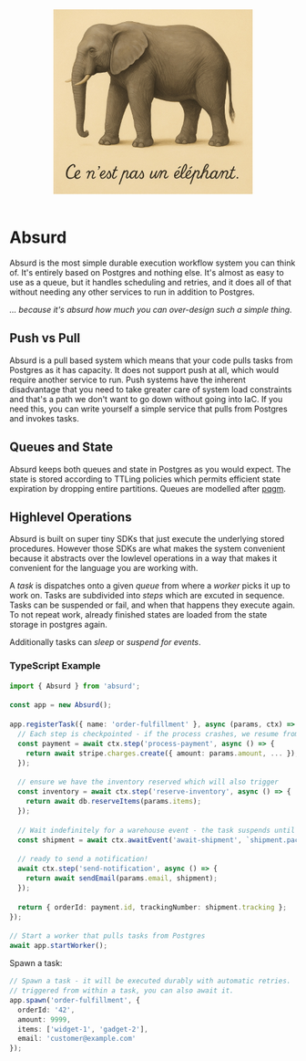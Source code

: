 <div style="text-align: center" align="center">
  <img src="logo.jpg" width="350" alt="Une photo d'un éléphant avec le titre : « Ceci n'est pas un éléphant »">
  <br><br>
</div>

# Absurd

Absurd is the most simple durable execution workflow system you can think of.
It's entirely based on Postgres and nothing else.  It's almost as easy to use as
a queue, but it handles scheduling and retries, and it does all of that without
needing any other services to run in addition to Postgres.

*… because it's absurd how much you can over-design such a simple thing.*

## Push vs Pull

Absurd is a pull based system which means that your code pulls tasks from
Postgres as it has capacity.  It does not support push at all, which would
require another service to run.  Push systems have the inherent disadvantage
that you need to take greater care of system load constraints and that's a path
we don't want to go down without going into IaC.  If you need this, you can
write yourself a simple service that pulls from Postgres and invokes tasks.

## Queues and State

Absurd keeps both queues and state in Postgres as you would expect.  The state
is stored according to TTLing policies which permits efficient state expiration
by dropping entire partitions.  Queues are modelled after
[pqgm](https://github.com/pgmq/pgmq).

## Highlevel Operations

Absurd is built on super tiny SDKs that just execute the underlying
stored procedures.  However those SDKs are what makes the system convenient
because it abstracts over the lowlevel operations in a way that makes it
convenient for the language you are working with.

A *task* is dispatches onto a given *queue* from where a *worker* picks it up
to work on.  Tasks are subdivided into *steps* which are excuted in sequence.
Tasks can be suspended or fail, and when that happens they execute again.
To not repeat work, already finished states are loaded from the state storage
in postgres again.

Additionally tasks can *sleep* or *suspend for events*.

### TypeScript Example

```typescript
import { Absurd } from 'absurd';

const app = new Absurd();

app.registerTask({ name: 'order-fulfillment' }, async (params, ctx) => {
  // Each step is checkpointed - if the process crashes, we resume from the last completed step
  const payment = await ctx.step('process-payment', async () => {
    return await stripe.charges.create({ amount: params.amount, ... });
  });

  // ensure we have the inventory reserved which will also trigger
  const inventory = await ctx.step('reserve-inventory', async () => {
    return await db.reserveItems(params.items);
  });

  // Wait indefinitely for a warehouse event - the task suspends until the event arrives
  const shipment = await ctx.awaitEvent('await-shipment', `shipment.packed:${params.orderId}`);

  // ready to send a notification!
  await ctx.step('send-notification', async () => {
    return await sendEmail(params.email, shipment);
  });

  return { orderId: payment.id, trackingNumber: shipment.tracking };
});

// Start a worker that pulls tasks from Postgres
await app.startWorker();
```

Spawn a task:

```typescript
// Spawn a task - it will be executed durably with automatic retries.  If
// triggered from within a task, you can also await it.
app.spawn('order-fulfillment', {
  orderId: '42',
  amount: 9999,
  items: ['widget-1', 'gadget-2'],
  email: 'customer@example.com'
});
```
